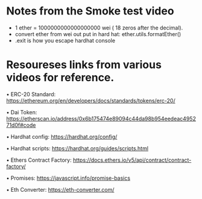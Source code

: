 # Notes from the Smoke test video 
- 1 ether = 1000000000000000000 wei ( 18 zeros after the decimal).
- convert ether from wei out put in hard hat: ether.utils.formatEther()
- .exit is how you escape hardhat console 









# Resoureses links from various videos for reference. 
• ERC-20 Standard: https://ethereum.org/en/developers/docs/standards/tokens/erc-20/

• Dai Token: https://etherscan.io/address/0x6b175474e89094c44da98b954eedeac495271d0f#code

• Hardhat config: https://hardhat.org/config/

• Hardhat scripts: https://hardhat.org/guides/scripts.html

• Ethers Contract Factory: https://docs.ethers.io/v5/api/contract/contract-factory/

• Promises: https://javascript.info/promise-basics

• Eth Converter: https://eth-converter.com/


